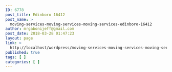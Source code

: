 ```yaml
---
ID: 6778
post_title: Edinboro 16412
post_name: >
  moving-services-moving-services-moving-services-edinboro-16412
author: mrgabonijeff@gmail.com
post_date: 2018-03-28 01:47:23
layout: page
link: >
  http://localhost/wordpress/moving-services-moving-services-moving-services-edinboro-16412/
published: true
tags: [ ]
categories: [ ]
---
```

